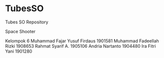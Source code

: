# TubesSO
Tubes SO Repository

Space Shooter

Kelompok 6
Muhammad Fajar Yusuf Firdaus 1901581
Muhammad Fadeellah Rizki 1908653
Rahmat Syarif A. 1905106
Andria Nartanto 1904480
Ira Fitri Yani 1901280
